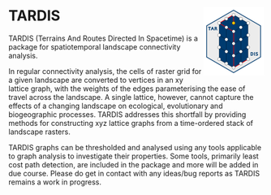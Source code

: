 # TARDIS <img src="man/figures/logo.png" align="right" height="135" />

TARDIS (Terrains And Routes Directed In Spacetime) is a package for spatiotemporal landscape connectivity analysis.

In regular connectivity analysis, the cells of raster grid for a given landscape are converted to vertices in an xy lattice
graph, with the weights of the edges parameterising the ease of travel across the landscape. A single lattice, however, cannot
capture the effects of a changing landscape on ecological, evolutionary and biogeographic processes. TARDIS addresses this
shortfall by providing methods for constructing xyz lattice graphs from a time-ordered stack of landscape rasters. 

TARDIS graphs can be thresholded and analysed using any tools applicable to graph analysis to investigate their properties.
Some tools, primarily least cost path detection, are included in the package and more will be added in due course. Please
do get in contact with any ideas/bug reports as TARDIS remains a work in progress.
